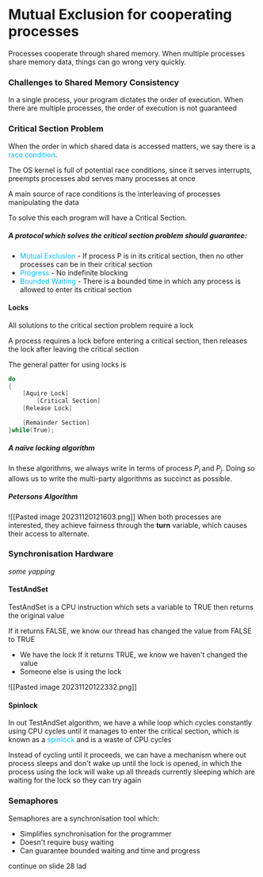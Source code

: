 # Mutual Exclusion for cooperating processes

Processes cooperate through shared memory. When multiple processes share memory data, things can go wrong very quickly.

### Challenges to Shared Memory Consistency
In a single process, your program dictates the order of execution.
When there are multiple processes, the order of execution is not guaranteed

### Critical Section Problem
When the order in which shared data is accessed matters, we say there is a <span style="color:#00bfff">race condition</span>. 

The OS kernel is full of potential race conditions, since it serves interrupts, preempts processes abd serves many processes at once

A main source of race conditions is the interleaving of processes manipulating the data

To solve this each program will have a Critical Section.
##### A protocol which solves the critical section problem should guarantee:
- <span style="color:#00bfff">Mutual Exclusion</span> - If process P is in its critical section, then no other processes can be in their critical section
- <span style="color:#00bfff">Progress</span> - No indefinite blocking
- <span style="color:#00bfff">Bounded Waiting</span> - There is a bounded time in which any process is allowed to enter its critical section

#### Locks
All solutions to the critical section problem require a lock

A process requires a lock before entering a critical section, then releases the lock after leaving the critical section

The general patter for using locks is 
```C
do
{
	[Aquire Lock]
		[Critical Section]
	[Release Lock]

	[Remainder Section]
}while(True);
```

##### A naïve locking algorithm
In these algorithms, we always write in terms of process $P_i$ and $P_j$. Doing so allows us to write the multi-party algorithms as succinct as possible.

##### Petersons Algorithm
![[Pasted image 20231120121603.png]]
When both processes are interested, they achieve fairness through the **turn** variable, which causes their access to alternate.

### Synchronisation Hardware
*some yapping*

#### TestAndSet
TestAndSet is a CPU instruction which sets a variable to TRUE then returns the original value

If it returns FALSE, we know our thread has changed the value from FALSE to TRUE
- We have the lock
If it returns TRUE, we know we haven't changed the value
- Someone else is using the lock

![[Pasted image 20231120122332.png]]

#### Spinlock
In out TestAndSet algorithm, we have a while loop which cycles constantly using CPU cycles until it manages to enter the critical section, which is known as a <span style="color:#00bfff">spinlock</span> and is a waste of CPU cycles

Instead of cycling until it proceeds, we can have a mechanism where out process sleeps and don't wake up until the lock is opened, in which the process using the lock will wake up all threads currently sleeping which are waiting for the lock so they can try again

### Semaphores
Semaphores are a synchronisation tool which:
- Simplifies synchronisation for the programmer
- Doesn't require busy waiting
- Can guarantee bounded waiting and time and progress

continue on slide 28 lad


